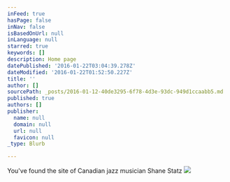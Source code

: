 ```yaml
---
inFeed: true
hasPage: false
inNav: false
isBasedOnUrl: null
inLanguage: null
starred: true
keywords: []
description: Home page
datePublished: '2016-01-22T03:04:39.278Z'
dateModified: '2016-01-22T01:52:50.227Z'
title: ''
author: []
sourcePath: _posts/2016-01-12-40de3295-6f78-4d3e-93dc-949d1ccaabb5.md
published: true
authors: []
publisher:
  name: null
  domain: null
  url: null
  favicon: null
_type: Blurb

---
```

You've found the site of Canadian jazz musician Shane Statz
![](https://the-grid-user-content.s3-us-west-2.amazonaws.com/3b09a64c-b673-464c-a6ab-30367af19b31.jpg)
